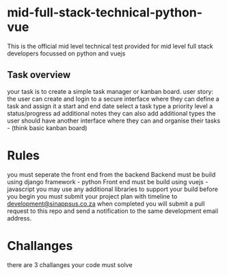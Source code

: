 # mid-full-stack-technical-python-vue
This is the official mid level technical test provided for mid level full stack developers focussed on python and vuejs

## Task overview
your task is to create a simple task manager or kanban board.
user story:
the user can create and login to a secure interface where they can define a task and assign it
  a start and end date
  select a task type
  a priority level
  a status/progress 
  ad additional notes
  they can also add additional types
the user should have another interface where they can and organise their tasks - (think basic kanban board)

# Rules
you must seperate the front end from the backend
Backend must be build using django framework - python
Front end must be build using vuejs - javascript
you may use any additional libraries to support your build
before you begin you must submit your project plan with timeline to development@sinappsus.co.za
when completed you will submit a pull request to this repo and send a notification to the same development email address.

# Challanges
there are 3 challanges your code must solve
